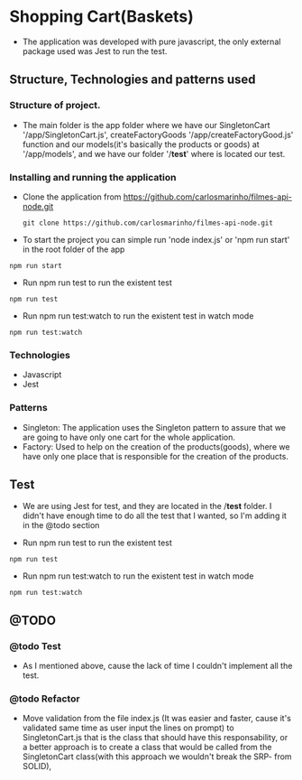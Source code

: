 # Shopping Cart(Baskets)

  - The application was developed with pure javascript, the only external package used was Jest to run the test.

## Structure, Technologies and patterns used

### Structure of project.

  - The main folder is the app folder where we have our SingletonCart '/app/SingletonCart.js', createFactoryGoods '/app/createFactoryGood.js' function and our models(it's basically the products or goods) at '/app/models', and we have our folder '/__test__' where is located our test.

### Installing and running the application

  - Clone the application from https://github.com/carlosmarinho/filmes-api-node.git
    ```
    git clone https://github.com/carlosmarinho/filmes-api-node.git
    ```

  - To start the project you can simple run 'node index.js' or 'npm run start' in the root folder of the app
  ```
  npm run start
  ```
  
  - Run npm run test to run the existent test
  ```
  npm run test
  ```

  - Run npm run test:watch to run the existent test in watch mode
  ```
  npm run test:watch
  ```

### Technologies

  - Javascript
  - Jest

### Patterns

  - Singleton: The application uses the Singleton pattern to assure that we are going to have only one cart for the whole application.
  - Factory: Used to help on the creation of the products(goods), where we have only one place that is responsible for the creation of the products.

## Test

  - We are using Jest for test, and they are located in the /__test__ folder. I didn't have enough time to do all the test that I wanted, so I'm adding it in the @todo section

  - Run npm run test to run the existent test
  ```
  npm run test
  ```

  - Run npm run test:watch to run the existent test in watch mode
  ```
  npm run test:watch
  ```

## @TODO

### @todo Test
  
  - As I mentioned above, cause the lack of time I couldn't implement all the test. 
  
### @todo Refactor
  
  - Move validation from the file index.js (It was easier and faster, cause it's validated same time as user input the lines on prompt) to SingletonCart.js that is the class that should have this responsability, or a better approach is to create a class that would be called from the SingletonCart class(with this approach we wouldn't break the SRP- from SOLID),  